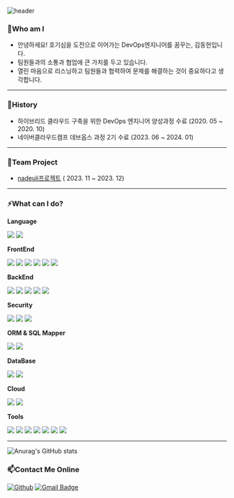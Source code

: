 ![header](https://capsule-render.vercel.app/api?type=waving&color=auto&height=300&section=header&text=👋👋👋&fontSize=50&fontColor=FFFFFF&animation=twinkling&fontAlignY=38&desc=김동헌의%20Github에%20오신것을%20환영합니다&descAlignY=55&descAlign=50&descSize=35)

### 🤔Who am I
* 안녕하세요! 호기심을 도전으로 이어가는 DevOps엔지니어를 꿈꾸는, 김동헌입니다.
* 팀원들과의 소통과 협업에 큰 가치를 두고 있습니다.
* 열린 마음으로 리스닝하고 팀원들과 협력하여 문제를 해결하는 것이 중요하다고 생각합니다.
---

### 🔭History
- 하이브리드 클라우드 구축을 위한 DevOps 엔지니어 양성과정 수료 (2020. 05 ~ 2020. 10)
- 네이버클라우드캠프 데브옵스 과정 2기 수료 (2023. 06 ~ 2024. 01)

---

### 📝Team Project
- [nadeuli프로젝트](https://www.youtube.com/watch?v=sUVsJYrISaI&t=1791s) ( 2023. 11 ~ 2023. 12)

---
### ⚡What can I do?
__Language__
  <p>
   <img src="https://img.shields.io/badge/Java Script-F7DF1E?style=for-the-badge&logo=javascript&logoColor=black"/>
   <img src="https://img.shields.io/badge/Java-007396?style=for-the-badge&logo=java&logoColor=white"/> 
  </p>

**FrontEnd**
  <p>
   <img src="https://img.shields.io/badge/React-61DAFB?style=for-the-badge&logo=React&logoColor=black"/>
      <img src="https://img.shields.io/badge/HTML5-E34F26?style=for-the-badge&logo=html5&logoColor=white"/>
   <img src="https://img.shields.io/badge/CSS3-1572B6?style=for-the-badge&logo=css3&logoColor=white"/>
   <img src="https://img.shields.io/badge/SASS-CC6699?style=for-the-badge&logo=sass&logoColor=white"/>
   <img src="https://img.shields.io/badge/Tailwind CSS-38B2AC?style=for-the-badge&logo=tailwind-css&logoColor=white"/>
   <img src="https://img.shields.io/badge/Bootstrap-563D7C?style=for-the-badge&logo=bootstrap&logoColor=white"/>
  </p>
  
**BackEnd**
  <p>
   <img src="https://img.shields.io/badge/Spring Framework-6DB33F?style=for-the-badge&logo=spring&logoColor=white">
   <img src="https://img.shields.io/badge/Spring Boot-6DB33F?style=for-the-badge&logo=spring boot&logoColor=white">
    <img src="https://img.shields.io/badge/Servlet%26JSP-007396?style=for-the-badge&logo=java&logoColor=white"/>
       <img src="https://img.shields.io/badge/Apache Tomcat-F8DC75?style=for-the-badge&logo=apache-tomcat&logoColor=black">
    <img src="https://img.shields.io/badge/Nginx-269539?style=for-the-badge&logo=nginx&logoColor=white">
  </p>

**Security**
<p>
 <img src="https://img.shields.io/badge/Spring Security-6DB33F?style=for-the-badge&logo=spring-security&logoColor=white">
  <img src="https://img.shields.io/badge/JWT-000000?style=for-the-badge&logo=json-web-tokens&logoColor=white"/>
  <img src="https://img.shields.io/badge/OAuth 2.0-444444?style=for-the-badge&logo=oauth&logoColor=white"/>
</p>

**ORM & SQL Mapper**
  <p>
   <img src="https://img.shields.io/badge/MyBatis-010101?style=for-the-badge&logo=mybatis&logoColor=white"/>
   <img src="https://img.shields.io/badge/JPA-007396?style=for-the-badge&logo=java&logoColor=white"/>
  </p>
  
**DataBase**
<p>
   <img src="https://img.shields.io/badge/MySQL-4479A1?style=for-the-badge&logo=mysql&logoColor=white">  
   <img src="https://img.shields.io/badge/Redis-DC382D?style=for-the-badge&logo=redis&logoColor=white">
  </p>
  
**Cloud**
<p>
   <img src="https://img.shields.io/badge/Naver Cloud Platform-03C75A?style=for-the-badge&logo=naver&logoColor=white"> 
   <img src="https://img.shields.io/badge/microsoftazure-0078D4?style=for-the-badge&logo=microsoftazure&logoColor=white">
  </p>
  
**Tools**
  <p>
   <img src="https://img.shields.io/badge/Jenkins-D24939?style=for-the-badge&logo=jenkins&logoColor=white"/>
   <img src="https://img.shields.io/badge/Docker-2496ED?style=for-the-badge&logo=docker&logoColor=white"/>
    <img src="https://img.shields.io/badge/Kubernetes-326CE5?style=for-the-badge&logo=kubernetes&logoColor=white">
   <img src="https://img.shields.io/badge/IntelliJ-000000?style=for-the-badge&logo=intellij-idea&logoColor=white"/>
   <img src="https://img.shields.io/badge/VS Code-007ACC?style=for-the-badge&logo=VisualStudioCode&logoColor=white"/>
   <img src="https://img.shields.io/badge/JUnit-25A162?style=for-the-badge&logo=junit5&logoColor=white"/>
   <img src="https://img.shields.io/badge/Mockito-DA3832?style=for-the-badge&logo=mockito&logoColor=white"/>
  </p>

---

![Anurag's GitHub stats](https://github-readme-stats.vercel.app/api?username=Coalman96&show_icons=true&theme=radical)

### 📫Contact Me Online
[![Github](https://img.shields.io/badge/Github-181717?style=for-the-badge&logo=github&logoColor=white)](https://github.com/dhkimk96)
[![Gmail Badge](https://img.shields.io/badge/Gmail-d14836?style=flat-square&logo=Gmail&logoColor=white&link=mailto:donghun.k96@gmail.com)](mailto:donghun.k96@gmail.com)

